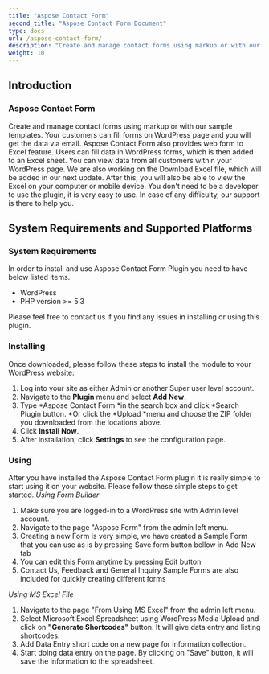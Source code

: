 ```yaml
---
title: "Aspose Contact Form"
second_title: "Aspose Contact Form Document"
type: docs
url: /aspose-contact-form/
description: "Create and manage contact forms using markup or with our sample templates. Your customers can fill forms on WordPress page and you will get the data via email. Aspose Contact Form also provides web form to Excel feature. Users can fill data in WordPress forms, which is then added to an Excel sheet. You can view data from all customers within your WordPress page."
weight: 10
---
```


## **Introduction**
### **Aspose Contact Form**
Create and manage contact forms using markup or with our sample templates. Your customers can fill forms on WordPress page and you will get the data via email. Aspose Contact Form also provides web form to Excel feature. Users can fill data in WordPress forms, which is then added to an Excel sheet. You can view data from all customers within your WordPress page. We are also working on the Download Excel file, which will be added in our next update. After this, you will also be able to view the Excel on your computer or mobile device. You don't need to be a developer to use the plugin, it is very easy to use. In case of any difficulty, our support is there to help you.
## **System Requirements and Supported Platforms**
### **System Requirements**
In order to install and use Aspose Contact Form Plugin you need to have below listed items.

- WordPress
- PHP version >= 5.3

Please feel free to contact us if you find any issues in installing or using this plugin.
### **Installing**
Once downloaded, please follow these steps to install the module to your WordPress website:

1. Log into your site as either Admin or another Super user level account.
1. Navigate to the **Plugin** menu and select **Add New**.
1. Type \*Aspose Contact Form \*in the search box and click \*Search Plugin button. \*Or click the \*Upload \*menu and choose the ZIP folder you downloaded from the locations above.
1. Click **Install Now**.
1. After installation, click **Settings** to see the configuration page.
### **Using**
After you have installed the Aspose Contact Form plugin it is really simple to start using it on your website. Please follow these simple steps to get started.
*Using Form Builder*
1. Make sure you are logged-in to a WordPress site with Admin level account.
1. Navigate to the page  "Aspose Form" from the admin left menu.
1. Creating a new Form is very simple, we have created a Sample Form that you can use as is by pressing Save form button bellow in Add New tab
1. You can edit this Form anytime by pressing Edit button
1. Contact Us, Feedback and General Inquiry Sample Forms are also included for quickly creating different forms

*Using MS Excel File*
1. Navigate to the page  "From Using MS Excel" from the admin left menu.
1. Select Microsoft Excel Spreadsheet using WordPress Media Upload and click on <strong> "Generate Shortcodes" </strong> button. It will give data entry and listing shortcodes.
1. Add Data Entry short code on a new page for information collection.
1. Start doing data entry on the page. By clicking on "Save" button, it will save the information to the spreadsheet.
